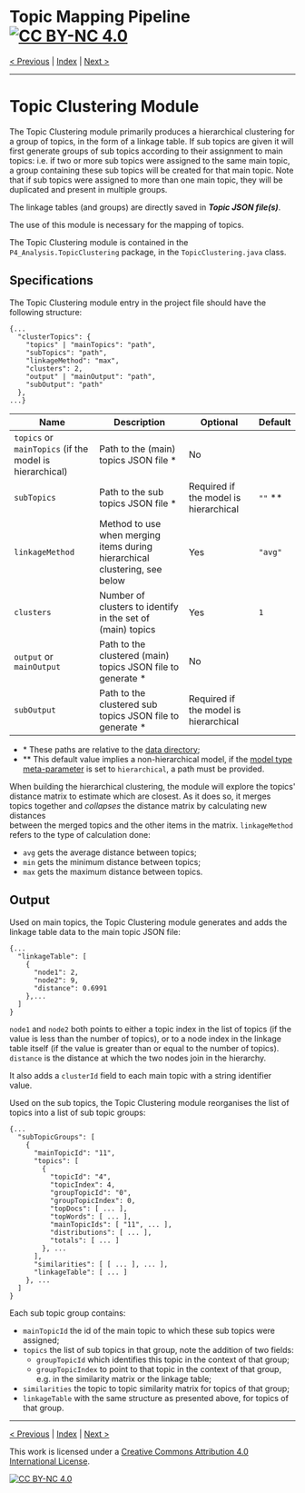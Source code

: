 # Topic Mapping Pipeline [![CC BY-NC 4.0][cc-by-nc-shield]][cc-by-nc]

[< Previous](CompareDistributionModule.md) | [Index](index.md) | [Next >](TopicMapping.md)

---

# Topic Clustering Module

The Topic Clustering module primarily produces a hierarchical clustering for a group of topics, in the form of a 
linkage table. If sub topics are given it will first generate groups of sub topics according to their assignment to 
main topics: i.e. if two or more sub topics were assigned to the same main topic, a group containing these sub topics 
will be created for that main topic. Note that if sub topics were assigned to more than one main topic, they will be 
duplicated and present in multiple groups.

The linkage tables (and groups) are directly saved in ***Topic JSON file(s)***.

The use of this module is necessary for the mapping of topics.

The Topic Clustering module is contained in the `P4_Analysis.TopicClustering` package, in the `TopicClustering.java`
class.

## Specifications

The Topic Clustering module entry in the project file should have the following structure:
```json5
{...
  "clusterTopics": {
    "topics" | "mainTopics": "path",
    "subTopics": "path",
    "linkageMethod": "max",
    "clusters": 2,
    "output" | "mainOutput": "path",
    "subOutput": "path"
  },
...}
```

| Name | Description | Optional | Default |
| --- | --- | --- | --- |
| `topics` or `mainTopics` (if the model is hierarchical) | Path to the (main) topics JSON file * | No | |
| `subTopics` | Path to the sub topics JSON file * | Required if the model is hierarchical | `""` ** |
| `linkageMethod` | Method to use when merging items during hierarchical clustering, see below | Yes | `"avg"` |
| `clusters` | Number of clusters to identify in the set of (main) topics | Yes | `1` |
| `output` or `mainOutput` | Path to the clustered (main) topics JSON file to generate * | No | |
| `subOutput` | Path to the clustered sub topics JSON file to generate * |  Required if the model is hierarchical | |
- \* These paths are relative to the [data directory](MetaParameters.md);
- \** This default value implies a non-hierarchical model, if the [model type meta-parameter](MetaParameters.md) is set to `hierarchical`, a path must be provided.

When building the hierarchical clustering, the module will explore the topics' distance matrix to estimate which are 
closest. As it does so, it merges topics together and *collapses* the distance matrix by calculating new distances  
between the merged topics and the other items in the matrix. `linkageMethod` refers to the type of calculation done:
- `avg` gets the average distance between topics;
- `min` gets the minimum distance between topics;
- `max` gets the maximum distance between topics.

## Output

Used on main topics, the Topic Clustering module generates and adds the linkage table data to the main  topic JSON file:
```json5
{...
  "linkageTable": [
    {
      "node1": 2,
      "node2": 9,
      "distance": 0.6991
    },...
  ]
}
```
`node1` and `node2` both points to either a topic index in the list of topics (if the value is less than the number
of topics), or to a node index in the linkage table itself (if the value is greater than or equal to the number of topics).
`distance` is the distance at which the two nodes join in the hierarchy.

It also adds a `clusterId` field to each main topic with a string identifier value.

Used on the sub topics, the Topic Clustering module reorganises the list of topics into a list of sub topic groups:
```json5
{...
  "subTopicGroups": [
    {
      "mainTopicId": "11",
      "topics": [
        {
          "topicId": "4",
          "topicIndex": 4,
          "groupTopicId": "0",
          "groupTopicIndex": 0,
          "topDocs": [ ... ],
          "topWords": [ ... ],
          "mainTopicIds": [ "11", ... ],
          "distributions": [ ... ],
          "totals": [ ... ]
        }, ...
      ],
      "similarities": [ [ ... ], ... ],
      "linkageTable": [ ... ]
    }, ...
  ]
}
```
Each sub topic group contains:
- `mainTopicId` the id of the main topic to which these sub topics were assigned;
- `topics` the list of sub topics in that group, note the addition of two fields:
    - `groupTopicId` which identifies this topic in the context of that group;
    - `groupTopicIndex` to point to that topic in the context of that group, e.g. in the similarity matrix or the
    linkage table;
- `similarities` the topic to topic similarity matrix for topics of that group;
- `linkageTable` with the same structure as presented above, for topics of that group.

---

[< Previous](CompareDistributionModule.md) | [Index](index.md) | [Next >](TopicMapping.md)

This work is licensed under a [Creative Commons Attribution 4.0 International
License][cc-by-nc].

[![CC BY-NC 4.0][cc-by-nc-image]][cc-by-nc]

[cc-by-nc]: http://creativecommons.org/licenses/by-nc/4.0/
[cc-by-nc-image]: https://i.creativecommons.org/l/by-nc/4.0/88x31.png
[cc-by-nc-shield]: https://img.shields.io/badge/License-CC%20BY--NC%204.0-lightgrey.svg
